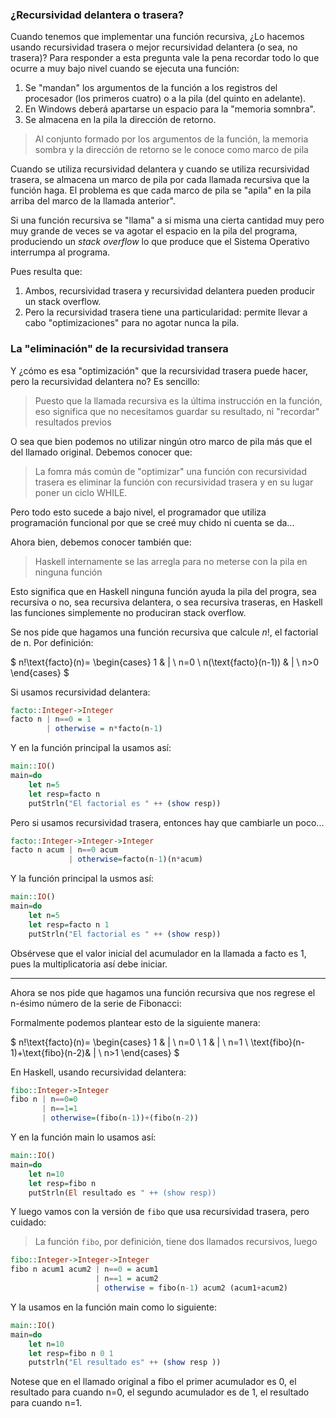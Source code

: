 ### ¿Recursividad delantera o trasera?
Cuando tenemos que implementar una función recursiva, ¿Lo hacemos usando recursividad trasera o mejor recursividad delantera (o sea, no trasera)? Para responder a esta pregunta vale la pena recordar todo lo que ocurre a muy bajo nivel cuando se ejecuta una función:

1. Se "mandan" los argumentos de la función a los registros del procesador (los primeros cuatro) o a la pila (del quinto en adelante).
2. En Windows deberá apartarse un espacio para la "memoria somnbra".
3. Se almacena en la pila la dirección de retorno.

> Al conjunto formado por los argumentos de la función, la memoria sombra y la dirección de retorno se le conoce como marco de pila

Cuando se utiliza recursividad delantera y cuando se utiliza recursividad trasera, se almacena un marco de pila por cada llamada recursiva que la función haga. El problema es que cada marco de pila se "apila" en la pila arriba del marco de la llamada anterior".

Si una función recursiva se "llama" a si misma una cierta cantidad muy pero muy grande de veces se va agotar el espacio en la pila del programa, produciendo un *stack overflow* lo que produce que el Sistema Operativo interrumpa al programa.

Pues resulta que:
1. Ambos, recursividad trasera y recursividad delantera pueden producir un stack overflow.
2. Pero la recursividad trasera tiene una particularidad: permite llevar a cabo "optimizaciones" para no agotar nunca la pila.

### La "eliminación" de la recursividad transera
Y ¿cómo es esa "optimización" que la recursividad trasera puede hacer, pero la recursividad delantera no? Es sencillo:
> Puesto que la llamada recursiva es la última instrucción en la función, eso significa que no necesitamos guardar su resultado, ni "recordar" resultados previos

O sea que bien podemos no utilizar ningún otro marco de pila más que el del llamado original. Debemos conocer que:

> La fomra más común de "optimizar" una función con recursividad trasera es eliminar la función con recursividad trasera y en su lugar poner un ciclo WHILE.

Pero todo esto sucede a bajo nivel, el programador que utiliza programación funcional por que se creé muy chido ni cuenta se da...

Ahora bien, debemos conocer también que:
> Haskell internamente se las arregla para no meterse con la pila en ninguna función

Esto significa que en Haskell ninguna función ayuda la pila del progra, sea recursiva o no, sea recursiva delantera, o sea recursiva traseras, en Haskell las funciones simplemente no produciran stack overflow.

Se nos pide que hagamos una función recursiva que calcule $n!$, el factorial de n. Por definición:


$
n!\text{facto}(n)= \begin{cases}
1 & | \ n=0 \\
n(\text{facto}(n-1)) & | \ n>0 
\end{cases}
$

Si usamos recursividad delantera:
```hs
facto::Integer->Integer
facto n | n==0 = 1
        | otherwise = n*facto(n-1)
```
Y en la función principal la usamos así:
```hs
main::IO()
main=do
    let n=5
    let resp=facto n
    putStrln("El factorial es " ++ (show resp))
```

Pero si usamos recursividad trasera, entonces hay que cambiarle un poco...
```hs
facto::Integer->Integer->Integer
facto n acum | n==0 acum
             | otherwise=facto(n-1)(n*acum)
```
Y la función principal la usmos así:
```hs
main::IO()
main=do
    let n=5
    let resp=facto n 1
    putStrln("El factorial es " ++ (show resp))
```

Obsérvese que el valor inicial del acumulador en la llamada a facto es 1, pues la multiplicatoria así debe iniciar.

---
Ahora se nos pide que hagamos una función recursiva que nos regrese el n-ésimo número de la serie de Fibonacci:

Formalmente podemos plantear esto de la siguiente manera:

$
n!\text{facto}(n)= \begin{cases}
1 & | \ n=0 \\
1 & | \ n=1 \\
\text{fibo}(n-1)+\text{fibo}(n-2)& | \ n>1 
\end{cases}
$

En Haskell, usando recursividad delantera:
```hs
fibo::Integer->Integer
fibo n | n==0=0
       | n==1=1
       | otherwise=(fibo(n-1))+(fibo(n-2))
```
Y en la función main lo usamos así:
```hs
main::IO()
main=do
    let n=10
    let resp=fibo n
    putStrln(El resultado es " ++ (show resp))
```
Y luego vamos con la versión de `fibo` que usa recursividad trasera, pero cuidado:

> La función `fibo`, por definición, tiene dos llamados recursivos, luego

```hs
fibo::Integer->Integer->Integer
fibo n acum1 acum2 | n==0 = acum1
                   | n==1 = acum2
                   | otherwise = fibo(n-1) acum2 (acum1+acum2)
```

Y la usamos en la función main como lo siguiente:
```hs
main::IO()
main=do
    let n=10
    let resp=fibo n 0 1
    putstrln("El resultado es" ++ (show resp ))
```

Notese que en el llamado original a fibo el primer acumulador es 0, el resultado para cuando n=0, el segundo acumulador es de 1, el resultado para cuando n=1.